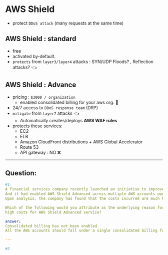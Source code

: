 # AWS Shield
- protect `DDoS attack` (many requests at the same time)

## AWS Shield : standard
- free
- activated by-default.
- `protects` from `layer3/layer4` attacks : SYN/UDP Floods? , Reflection attacks? :point_left:

## AWS Shield : Advance
- pricing : `$3000 / organization`
  - enabled consolidated billing for your aws org. :dart:
- 24/7 access to `DDoS response team` (DRP)
- `mitigate` from `layer7` attacks :point_left:
  - Automatically creates/deploys **AWS WAF rules**
- protects these services:
  - EC2
  - ELB
  - Amazon CloudFront distributions + AWS Global Accelerator
  - Route 53
  - API gateway : NO :x:

---
## Question:
```yaml
#1 
A financial services company recently launched an initiative to improve the security of its AWS resources.
And it had enabled AWS Shield Advanced across multiple AWS accounts owned by the company.
Upon analysis, the company has found that the costs incurred are much higher than expected.

Which of the following would you attribute as the underlying reason for the unexpectedly 
high costs for AWS Shield Advanced service?

answer:
Consolidated billing has not been enabled. 
All the AWS accounts should fall under a single consolidated billing for the monthly fee to be charged only once

---

#2
```


